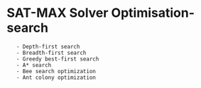 # SAT-MAX Solver Optimisation-search
       - Depth-first search 
       - Breadth-first search
       - Greedy best-first search
       - A* search
       - Bee search optimization
       - Ant colony optimization

